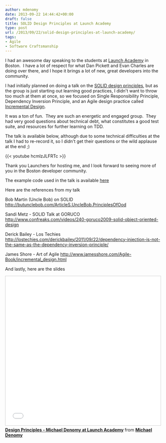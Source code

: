 ```yaml
---
author: mdenomy
date: 2013-09-22 14:44:42+00:00
draft: false
title: SOLID Design Principles at Launch Academy
type: post
url: /2013/09/22/solid-design-principles-at-launch-academy/
tags:
- Agile
- Software Craftsmanship
---
```


I had an awesome day speaking to the students at [Launch Academy](http://www.launchacademy.com/) in Boston.  I have a lot of respect for what Dan Pickett and Evan Charles are doing over there, and I hope it brings a lot of new, great developers into the community.

I had initially planned on doing a talk on the [SOLID design principles](http://butunclebob.com/ArticleS.UncleBob.PrinciplesOfOod), but as the group is just starting out learning good practices, I didn't want to throw too much at them at once, so we focused on Single Responsibility Principle, Dependency Inversion Principle, and an Agile design practice called [Incremental Design](http://www.jamesshore.com/Agile-Book/incremental_design.html).

It was a ton of fun.  They are such an energetic and engaged group.  They had very good questions about technical debt, what constitutes a good test suite, and resources for further learning on TDD.

The talk is available below, although due to some technical difficulties at the talk I had to re-record it, so I didn't get their questions or the wild applause at the end ;)

{{< youtube hcmlzJLFRTc >}}

Thank you Launchers for hosting me, and I look forward to seeing more of you in the Boston developer community.

The example code used in the talk is available [here](http://github.com/mdenomy/intro-design-workshop)

Here are the references from my talk

Bob Martin (Uncle Bob) on SOLID
http://butunclebob.com/ArticleS.UncleBob.PrinciplesOfOod

Sandi Metz - SOLID Talk at GORUCO
http://www.confreaks.com/videos/240-goruco2009-solid-object-oriented-design

Derick Bailey - Los Techies
http://lostechies.com/derickbailey/2011/09/22/dependency-injection-is-not-the-same-as-the-dependency-inversion-principle/

James Shore - Art of Agile
http://www.jamesshore.com/Agile-Book/incremental_design.html

And lastly, here are the slides
<iframe src="//www.slideshare.net/slideshow/embed_code/key/Gd6ioRGYjztWst" width="595" height="485" frameborder="0" marginwidth="0" marginheight="0" scrolling="no" style="border:1px solid #CCC; border-width:1px; margin-bottom:5px; max-width: 100%;" allowfullscreen> </iframe> <div style="margin-bottom:5px"> <strong> <a href="//www.slideshare.net/mdenomy/design-principles-26429927" title="Design Principles - Michael Denomy at Launch Academy" target="_blank">Design Principles - Michael Denomy at Launch Academy</a> </strong> from <strong><a href="//www.slideshare.net/mdenomy" target="_blank">Michael Denomy</a></strong> </div>
